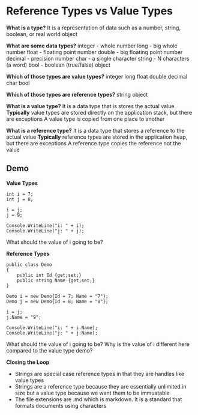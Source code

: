 # Reference Types vs Value Types

**What is a type?**
It is a representation of data such as a number, string, boolean, or real world object

**What are some data types?**
integer - whole number
long - big whole number
float - floating point number
double - big floating point number
decimal - precision number
char - a single character
string - N characters (a word)
bool - boolean (true/false)
object

**Which of those types are value types?**
integer
long
float
double
decimal
char
bool

**Which of those types are reference types?**
string
object

**What is a value type?**
It is a data type that is stores the actual value
__Typically__ value types are stored directly on the application stack, but there are exceptions
A value type is copied from one place to another

**What is a reference type?**
It is a data type that stores a reference to the actual value
__Typically__ reference types are stored in the application heap, but there are exceptions
A reference type copies the reference not the value

## Demo

**Value Types**

~~~
int i = 7;
int j = 8;

i = j;
j = 9;

Console.WriteLine("i: " + i);
Console.WriteLine("j: " + j);
~~~

What should the value of i going to be?

**Reference Types**

~~~
public class Demo
{
	public int Id {get;set;}
	public string Name {get;set;}
}

Demo i = new Demo{Id = 7; Name = "7"};
Demo j = new Demo{Id = 8; Name = "8"};

i = j;
j.Name = "9";

Console.WriteLine("i: " + i.Name);
Console.WriteLine("j: " + j.Name);
~~~

What should the value of i going to be?
Why is the value of i different here compared to the value type demo?

**Closing the Loop**
- Strings are special case reference types in that they are handles like value types
- Strings are a reference type because they are essentially unlimited in size but a value type because we want them to be immuatable
- The file extensions are .md which is markdown. It is a standard that formats documents using characters